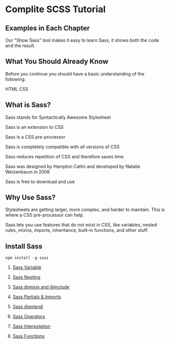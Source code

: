 # Complite SCSS Tutorial

## Examples in Each Chapter

Our "Show Sass" tool makes it easy to learn Sass, it shows both the code and the result.

## What You Should Already Know

Before you continue you should have a basic understanding of the following:

HTML
CSS

## What is Sass?

 Sass stands for Syntactically Awesome Stylesheet

 Sass is an extension to CSS

 Sass is a CSS pre-processor

 Sass is completely compatible with all versions of CSS

 Sass reduces repetition of CSS and therefore saves time

 Sass was designed by Hampton Catlin and developed by Natalie Weizenbaum in 2006

 Sass is free to download and use

## Why Use Sass?

Stylesheets are getting larger, more complex, and harder to maintain. This is where a CSS pre-processor can help.

Sass lets you use features that do not exist in CSS, like variables, nested rules, mixins, imports, inheritance, built-in functions, and other stuff.


## Install Sass


```
npm install -g sass
```

1. [Sass Variable](variables.md)

2. [Sass Nesting](nesting.md)

3. [Sass @mixin and @include](@mixinand@include.md)

4. [Sass Partials & Imports](partials&imports.md)

5. [Sass @extend](@extend)

6. [Sass Operators](operators.md)

7. [Sass Interpolation](Interpolation.md)

8. [Sass Functions](functions.md)

